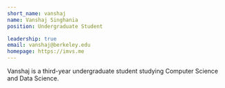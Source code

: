 ```yaml
---
short_name: vanshaj
name: Vanshaj Singhania
position: Undergraduate Student

leadership: true
email: vanshaj@berkeley.edu
homepage: https://imvs.me
---
```


Vanshaj is a third-year undergraduate student studying Computer Science and
Data Science.
